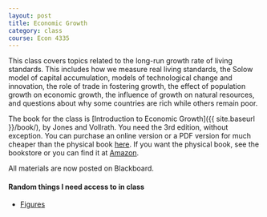 ```yaml
---
layout: post
title: Economic Growth
category: class
course: Econ 4335
---
```


This class covers topics related to the long-run growth rate of living standards. This includes how we measure real living standards, the Solow model of capital accumulation, models of technological change and innovation, the role of trade in fostering growth, the effect of population growth on economic growth, the influence of growth on natural resources, and questions about why some countries are rich while others remain poor. 

The book for the class is [Introduction to Economic Growth]({{ site.baseurl }}/book/), by Jones and Vollrath. You need the 3rd edition, without exception. You can purchase an online version or a PDF version for much cheaper than the physical book [here](http://books.wwnorton.com/books/detail-formats.aspx?ID=4294969960). If you want the physical book, see the bookstore or you can find it at [Amazon](http://www.amazon.com/Introduction-Economic-Growth-Third-Edition/dp/039391917X/).

All materials are now posted on Blackboard. 

#### Random things I need access to in class
- [Figures](/assets/ec4335_fig.pdf)